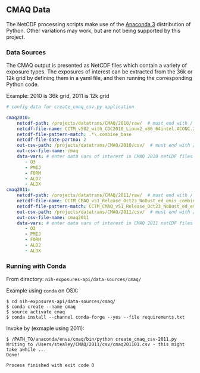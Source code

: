 ## CMAQ Data

The NetCDF processing scripts make use of the [Anaconda 3](https://www.anaconda.com) distribution of Python. Other variations may work, but are not being supported by this project.

### Data Sources

The CMAQ output is presented as NetCDF files which contain a variety of exposure types. The exposures of interest can be extracted from the 36k or 12k grid by defining them in a yaml file, and then running the corresponding Python code.

Example: 2010 is 36k grid, 2011 is 12k grid

```yaml
# config data for create_cmaq_csv.py application

cmaq2010:
    netcdf-path: /projects/datatrans/CMAQ/2010/raw/  # must end with /
    netcdf-file-name: CCTM_v502_with_CDC2010_Linux2_x86_64intel.ACONC.20100101.combine_base 
    netcdf-file-pattern-match: .*\.combine_base
    netcdf-file-date-partno: 2 
    out-csv-path: /projects/datatrans/CMAQ/2010/csv/  # must end with /
    out-csv-file-name: cmaq
    data-vars: # enter data vars of interest in CMAQ 2010 netCDF files
       - O3
       - PMIJ
       - FORM
       - ALD2
       - ALDX
cmaq2011:
    netcdf-path: /projects/datatrans/CMAQ/2011/raw/  # must end with /
    netcdf-file-name: CCTM_CMAQ_v51_Release_Oct23_NoDust_ed_emis_combine.aconc.01
    netcdf-file-pattern-match: CCTM_CMAQ_v51_Release_Oct23_NoDust_ed_emis_combine\.aconc\.0[1-9]|1[0-2]
    out-csv-path: /projects/datatrans/CMAQ/2011/csv/  # must end with /
    out-csv-file-name: cmaq2011
    data-vars: # enter data vars of interest in CMAQ 2011 netCDF files
       - O3
       - PMIJ
       - FORM
       - ALD2
       - ALDX
```

### Running with Conda

From directory: `nih-exposures-api/data-sources/cmaq/`

Example using `conda` on OSX:

```
$ cd nih-exposures-api/data-sources/cmaq/
$ conda create --name cmaq
$ source activate cmaq
$ conda install --channel conda-forge --yes --file requirements.txt
```

Invoke by (exmaple using 2011):

```
$ /PATH_TO/anaconda/envs/cmaq/bin/python create_cmaq_csv-2011.py
Writing to /Users/stealey/CMAQ/2011/csv/cmaq201101.csv - this might take awhile ...
Done!

Process finished with exit code 0
```